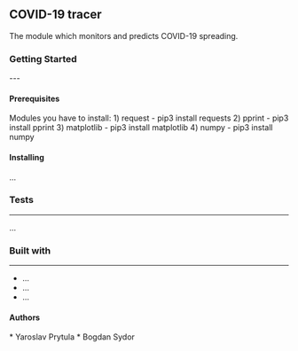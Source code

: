 <h2>COVID-19 tracer</h2>

The module which monitors and predicts COVID-19 spreading.
<h3> Getting Started</h3>
---
<h4>Prerequisites</h4>
Modules you have to install:
   1) request - pip3 install requests
   2) pprint - pip3 install pprint
   3) matplotlib - pip3 install matplotlib
   4) numpy - pip3 install numpy

<h4>Installing</h4>
 ...

<h3>Tests</h3>

---
...

<h3>Built with</h3>

---
* ...
* ...
* ...

<h4>Authors</h4>
 * Yaroslav Prytula
 * Bogdan Sydor